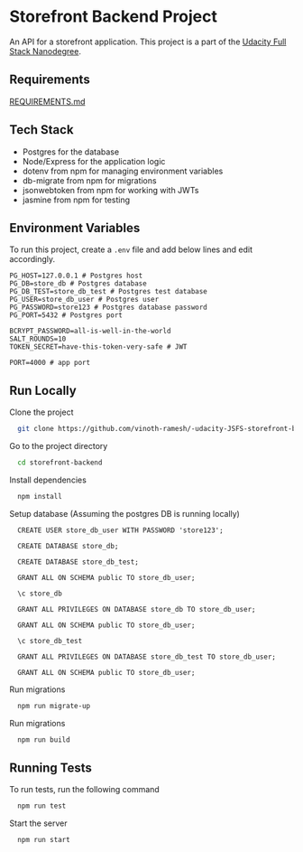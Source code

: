 # Storefront Backend Project

An API for a storefront application. This project is a part of the [Udacity Full Stack Nanodegree](https://www.udacity.com/course/full-stack-web-developer-nanodegree--nd0044).

## Requirements

[REQUIREMENTS.md](REQUIREMENTS.md)

## Tech Stack

- Postgres for the database
- Node/Express for the application logic
- dotenv from npm for managing environment variables
- db-migrate from npm for migrations
- jsonwebtoken from npm for working with JWTs
- jasmine from npm for testing

## Environment Variables

To run this project, create a `.env` file and add below lines and
edit accordingly.

```
PG_HOST=127.0.0.1 # Postgres host
PG_DB=store_db # Postgres database
PG_DB_TEST=store_db_test # Postgres test database
PG_USER=store_db_user # Postgres user
PG_PASSWORD=store123 # Postgres database password
PG_PORT=5432 # Postgres port

BCRYPT_PASSWORD=all-is-well-in-the-world
SALT_ROUNDS=10
TOKEN_SECRET=have-this-token-very-safe # JWT

PORT=4000 # app port
```

## Run Locally

Clone the project

```bash
  git clone https://github.com/vinoth-ramesh/-udacity-JSFS-storefront-backend.git
```

Go to the project directory

```bash
  cd storefront-backend
```

Install dependencies

```bash
  npm install
```

Setup database
(Assuming the postgres DB is running locally)

```
  CREATE USER store_db_user WITH PASSWORD 'store123';

  CREATE DATABASE store_db;

  CREATE DATABASE store_db_test;

  GRANT ALL ON SCHEMA public TO store_db_user;

  \c store_db

  GRANT ALL PRIVILEGES ON DATABASE store_db TO store_db_user;

  GRANT ALL ON SCHEMA public TO store_db_user; 

  \c store_db_test

  GRANT ALL PRIVILEGES ON DATABASE store_db_test TO store_db_user;

  GRANT ALL ON SCHEMA public TO store_db_user; 
```

Run migrations

```bash
  npm run migrate-up
```

Run migrations

```bash
  npm run build
```

## Running Tests

To run tests, run the following command

```bash
  npm run test
```

Start the server

```bash
  npm run start
```
